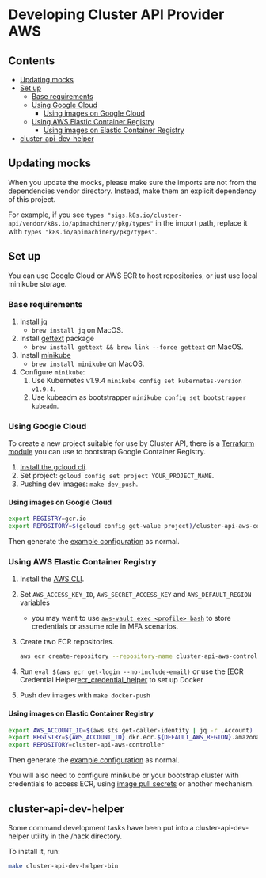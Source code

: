# Developing Cluster API Provider AWS <!-- omit in toc -->

## Contents <!-- omit in toc -->

<!-- Below is generated using VSCode yzhang.markdown-all-in-one >

<!-- TOC depthFrom:2 -->
- [Updating mocks](#updating-mocks)
- [Set up](#set-up)
    - [Base requirements](#base-requirements)
    - [Using Google Cloud](#using-google-cloud)
        - [Using images on Google Cloud](#using-images-on-google-cloud)
    - [Using AWS Elastic Container Registry](#using-aws-elastic-container-registry)
        - [Using images on Elastic Container Registry](#using-images-on-elastic-container-registry)
- [cluster-api-dev-helper](#cluster-api-dev-helper)

<!-- /TOC -->

## Updating mocks

When you update the mocks, please make sure the imports are not from the dependencies vendor directory. Instead, make them an explicit dependency of this project.

For example, if you see `types "sigs.k8s.io/cluster-api/vendor/k8s.io/apimachinery/pkg/types"` in the import path, replace it with `types "k8s.io/apimachinery/pkg/types"`.

## Set up

You can use Google Cloud or AWS ECR to host repositories, or just use local minikube
storage.

### Base requirements

1. Install [jq][jq]
   - `brew install jq` on MacOS.
1. Install [gettext][gettext] package
   - `brew install gettext && brew link --force gettext` on MacOS.
1. Install [minikube][minikube]
   - `brew install minikube` on MacOS.
1. Configure `minikube`:
    1. Use Kubernetes v1.9.4 `minikube config set kubernetes-version v1.9.4`.
    1. Use kubeadm as bootstrapper `minikube config set bootstrapper kubeadm`.

### Using Google Cloud

To create a new project suitable for use by Cluster API, there is a
[Terraform module](../hack/terraform-gcr-init/README.md) you can use to bootstrap
Google Container Registry.

1. [Install the gcloud cli][gcloud_sdk].
1. Set project: `gcloud config set project YOUR_PROJECT_NAME`.
1. Pushing dev images: `make dev_push`.

#### Using images on Google Cloud

``` bash
export REGISTRY=gcr.io
export REPOSITORY=$(gcloud config get-value project)/cluster-api-aws-controller
```

Then generate the [example configuration](../README.md#running-clusterctl) as normal.

### Using AWS Elastic Container Registry

1. Install the [AWS CLI][aws_cli].
1. Set `AWS_ACCESS_KEY_ID`, `AWS_SECRET_ACCESS_KEY` and `AWS_DEFAULT_REGION` variables
   - you may want to use [`aws-vault exec <profile> bash`][aws_vault]
     to store credentials or assume role in MFA scenarios.
1. Create two ECR repositories.

    ``` bash
    aws ecr create-repository --repository-name cluster-api-aws-controller
    ```
1. Run `eval $(aws ecr get-login --no-include-email)` or use the [ECR Credential Helper[ecr_credential_helper] to set up Docker
1. Push dev images with `make docker-push`

#### Using images on Elastic Container Registry

``` bash
export AWS_ACCOUNT_ID=$(aws sts get-caller-identity | jq -r .Account)
export REGISTRY=${AWS_ACCOUNT_ID}.dkr.ecr.${DEFAULT_AWS_REGION}.amazonaws.com
export REPOSITORY=cluster-api-aws-controller
```

Then generate the [example configuration](getting-started.md#generating-cluster-manifests) as normal.

You will also need to configure minikube or your bootstrap cluster with credentials to access ECR, using [image pull secrets][image_pull_secrets]
or another mechanism.

## cluster-api-dev-helper

Some command development tasks have been put into a cluster-api-dev-helper
utility in the /hack directory.

To install it, run:

``` bash
make cluster-api-dev-helper-bin
```

<!-- References -->

[jq]: https://stedolan.github.io/jq/download/
[image_pull_secrets]: https://kubernetes.io/docs/concepts/containers/images/#specifying-imagepullsecrets-on-a-pod
[ecr_credential_helper]: https://github.com/awslabs/amazon-ecr-credential-helper
[aws_vault]: https://github.com/99designs/aws-vault
[gcloud_sdk]: https://cloud.google.com/sdk/install
[gettext]: https://www.gnu.org/software/gettext/
[minikube]: https://kubernetes.io/docs/setup/minikube/
[aws_cli]: https://docs.aws.amazon.com/cli/latest/userguide/installing.html
